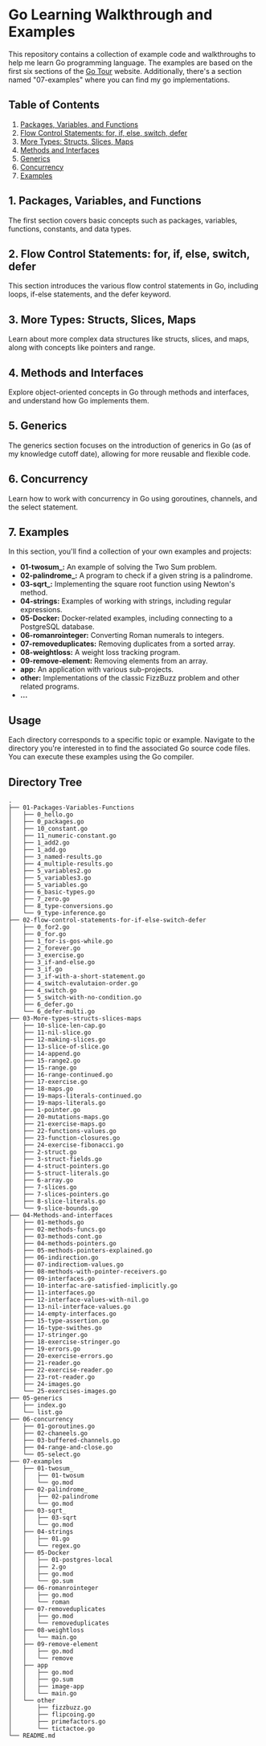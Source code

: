 # Go Learning Walkthrough and Examples

This repository contains a collection of example code and walkthroughs to help me learn Go programming language. The examples are based on the first six sections of the [Go Tour](https://go.dev/tour/welcome/) website. Additionally, there's a section named "07-examples" where you can find my go implementations.

## Table of Contents

1. [Packages, Variables, and Functions](#packages-variables-and-functions)
2. [Flow Control Statements: for, if, else, switch, defer](#flow-control-statements-for-if-else-switch-defer)
3. [More Types: Structs, Slices, Maps](#more-types-structs-slices-maps)
4. [Methods and Interfaces](#methods-and-interfaces)
5. [Generics](#generics)
6. [Concurrency](#concurrency)
7. [Examples](#Examples)

## 1. Packages, Variables, and Functions

The first section covers basic concepts such as packages, variables, functions, constants, and data types.

## 2. Flow Control Statements: for, if, else, switch, defer

This section introduces the various flow control statements in Go, including loops, if-else statements, and the defer keyword.

## 3. More Types: Structs, Slices, Maps

Learn about more complex data structures like structs, slices, and maps, along with concepts like pointers and range.

## 4. Methods and Interfaces

Explore object-oriented concepts in Go through methods and interfaces, and understand how Go implements them.

## 5. Generics

The generics section focuses on the introduction of generics in Go (as of my knowledge cutoff date), allowing for more reusable and flexible code.

## 6. Concurrency

Learn how to work with concurrency in Go using goroutines, channels, and the select statement.

## 7. Examples

In this section, you'll find a collection of your own examples and projects:

- **01-twosum_:** An example of solving the Two Sum problem.
- **02-palindrome_:** A program to check if a given string is a palindrome.
- **03-sqrt_:** Implementing the square root function using Newton's method.
- **04-strings:** Examples of working with strings, including regular expressions.
- **05-Docker:** Docker-related examples, including connecting to a PostgreSQL database.
- **06-romanrointeger:** Converting Roman numerals to integers.
- **07-removeduplicates:** Removing duplicates from a sorted array.
- **08-weightloss:** A weight loss tracking program.
- **09-remove-element:** Removing elements from an array.
- **app:** An application with various sub-projects.
- **other:** Implementations of the classic FizzBuzz problem and other related programs.
- **...**


## Usage

Each directory corresponds to a specific topic or example. Navigate to the directory you're interested in to find the associated Go source code files. You can execute these examples using the Go compiler.



## Directory Tree

```tree
.
├── 01-Packages-Variables-Functions
│   ├── 0_hello.go
│   ├── 0_packages.go
│   ├── 10_constant.go
│   ├── 11_numeric-constant.go
│   ├── 1_add2.go
│   ├── 1_add.go
│   ├── 3_named-results.go
│   ├── 4_multiple-results.go
│   ├── 5_variables2.go
│   ├── 5_variables3.go
│   ├── 5_variables.go
│   ├── 6_basic-types.go
│   ├── 7_zero.go
│   ├── 8_type-conversions.go
│   └── 9_type-inference.go
├── 02-flow-control-statements-for-if-else-switch-defer
│   ├── 0_for2.go
│   ├── 0_for.go
│   ├── 1_for-is-gos-while.go
│   ├── 2_forever.go
│   ├── 3_exercise.go
│   ├── 3_if-and-else.go
│   ├── 3_if.go
│   ├── 3_if-with-a-short-statement.go
│   ├── 4_switch-evalutaion-order.go
│   ├── 4_switch.go
│   ├── 5_switch-with-no-condition.go
│   ├── 6_defer.go
│   └── 6_defer-multi.go
├── 03-More-types-structs-slices-maps
│   ├── 10-slice-len-cap.go
│   ├── 11-nil-slice.go
│   ├── 12-making-slices.go
│   ├── 13-slice-of-slice.go
│   ├── 14-append.go
│   ├── 15-range2.go
│   ├── 15-range.go
│   ├── 16-range-continued.go
│   ├── 17-exercise.go
│   ├── 18-maps.go
│   ├── 19-maps-literals-continued.go
│   ├── 19-maps-literals.go
│   ├── 1-pointer.go
│   ├── 20-mutations-maps.go
│   ├── 21-exercise-maps.go
│   ├── 22-functions-values.go
│   ├── 23-function-closures.go
│   ├── 24-exercise-fibonacci.go
│   ├── 2-struct.go
│   ├── 3-struct-fields.go
│   ├── 4-struct-pointers.go
│   ├── 5-struct-literals.go
│   ├── 6-array.go
│   ├── 7-slices.go
│   ├── 7-slices-pointers.go
│   ├── 8-slice-literals.go
│   └── 9-slice-bounds.go
├── 04-Methods-and-interfaces
│   ├── 01-methods.go
│   ├── 02-methods-funcs.go
│   ├── 03-methods-cont.go
│   ├── 04-methods-pointers.go
│   ├── 05-methods-pointers-explained.go
│   ├── 06-indirection.go
│   ├── 07-indirectiom-values.go
│   ├── 08-methods-with-pointer-receivers.go
│   ├── 09-interfaces.go
│   ├── 10-interfac-are-satisfied-implicitly.go
│   ├── 11-interfaces.go
│   ├── 12-interface-values-with-nil.go
│   ├── 13-nil-interface-values.go
│   ├── 14-empty-interfaces.go
│   ├── 15-type-assertion.go
│   ├── 16-type-swithes.go
│   ├── 17-stringer.go
│   ├── 18-exercise-stringer.go
│   ├── 19-errors.go
│   ├── 20-exercise-errors.go
│   ├── 21-reader.go
│   ├── 22-exercise-reader.go
│   ├── 23-rot-reader.go
│   ├── 24-images.go
│   └── 25-exercises-images.go
├── 05-generics
│   ├── index.go
│   └── list.go
├── 06-concurrency
│   ├── 01-goroutines.go
│   ├── 02-chaneels.go
│   ├── 03-buffered-channels.go
│   ├── 04-range-and-close.go
│   └── 05-select.go
├── 07-examples
│   ├── 01-twosum_
│   │   ├── 01-twosum
│   │   └── go.mod
│   ├── 02-palindrome_
│   │   ├── 02-palindrome
│   │   └── go.mod
│   ├── 03-sqrt_
│   │   ├── 03-sqrt
│   │   └── go.mod
│   ├── 04-strings
│   │   ├── 01.go
│   │   └── regex.go
│   ├── 05-Docker
│   │   ├── 01-postgres-local
│   │   ├── 2.go
│   │   ├── go.mod
│   │   └── go.sum
│   ├── 06-romanrointeger
│   │   ├── go.mod
│   │   └── roman
│   ├── 07-removeduplicates
│   │   ├── go.mod
│   │   └── removeduplicates
│   ├── 08-weightloss
│   │   └── main.go
│   ├── 09-remove-element
│   │   ├── go.mod
│   │   └── remove
│   ├── app
│   │   ├── go.mod
│   │   ├── go.sum
│   │   ├── image-app
│   │   └── main.go
│   └── other
│       ├── fizzbuzz.go
│       ├── flipcoing.go
│       ├── primefactors.go
│       └── tictactoe.go
└── README.md
```
